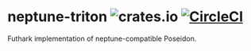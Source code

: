 # neptune-triton ![crates.io](https://img.shields.io/crates/v/neptune-triton.svg) [![CircleCI](https://circleci.com/gh/filecoin-project/neptune.svg?style=svg)](https://circleci.com/gh/filecoin-project/neptune)

Futhark implementation of neptune-compatible Poseidon.
